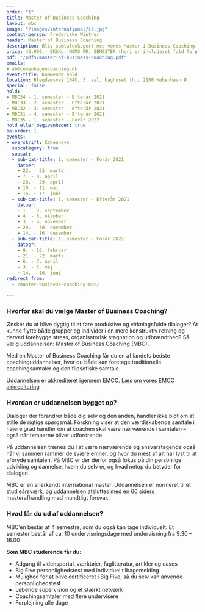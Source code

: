 ```yaml
---
order: "1"
title: Master of Business Coaching
layout: mbc
image: "/images/international/i3.jpg"
contact-person: Frederikke Winther
header: Master of Business Coaching
description: Bliv samtaleekspert med vores Master i Business Coaching
price: 45.900,- EKSKL. MOMS PR. SEMESTER (heri er inkluderet fuld forplejning og kursusmaterialer)
pdf: "/pdfs/master-of-business-coaching.pdf"
emails:
- ab@copenhagencoaching.dk
event-title: Kommende hold
location: Blegdamsvej 104C, 3. sal, baghuset th., 2100 København Ø
special: false
hold:
- MBC34 - 1. semester - Efterår 2021
- MBC33 - 2. semester - Efterår 2021
- MBC32 - 3. semester - Efterår 2021
- MBC31 - 4. semester - Efterår 2021
- MBC35 - 1. semester - Forår 2022
hold_eller_begivenheder: true
oe-order: 1
events:
- overskrift: København
  subcategory: true
  subcat:
  - sub-cat-title: 1. semester - Forår 2021
    datoer:
    - 22. - 23. marts
    - 7. - 8. april
    - 28. - 29. april
    - 10. - 11. maj
    - 16. - 17. juni
  - sub-cat-title: 1. semester - Efterår 2021
    datoer:
    - 1. - 2. september
    - 4. - 5. oktober
    - 3. - 4. november
    - 29. - 30. november
    - 14. - 16. december
  - sub-cat-title: 1. semester - Forår 2022
    datoer:
    - 9. - 10. februar
    - 21. - 22. marts
    - 6. - 7. april
    - 3. - 5. maj
    - 14. - 16. juni
redirect_from:
  - /master-business-coaching-mbc/

---
```


### Hvorfor skal du vælge Master of Business Coaching?

Ønsker du at blive dygtig til at føre produktive og virkningsfulde dialoger? At kunne flytte både grupper og individer i en mere konstruktiv retning og derved forebygge stress, organisatorisk stagnation og udbrændthed? Så vælg uddannelsen: Master of Business Coaching (MBC).

Med en Master of Business Coaching får du en af landets bedste coachinguddannelser, hvor du både kan foretage traditionelle coachingsamtaler og den filosofiske samtale.

Uddannelsen er akkrediteret igennem EMCC. [Læs om vores EMCC akkreditering](/fundament/emcc-akkreditering/)

### Hvordan er uddannelsen bygget op?

Dialoger der forandrer både dig selv og den anden, handler ikke blot om at stille de rigtige spørgsmål. Forskning viser at den værdiskabende samtale i højere grad handler om at coachen skal være nærværende i samtalen – også når temaerne bliver udfordrende.

På uddannelsen trænes du I at være nærværende og ansvarstagende også når vi sammen rammer de svære emner, og hvor du mest af alt har lyst til at afbryde samtalen. På MBC er der derfor også fokus på din personlige udvikling og dannelse, hvem du selv er, og hvad netop du betyder for dialogen.

MBC er en anerkendt international master. Uddannelsen er normeret til et studieårsværk, og uddannelsen afsluttes med en 60 siders masterafhandling med mundtligt forsvar.

### Hvad får du ud af uddannelsen?

MBC’en består af 4 semestre, som du også kan tage individuelt. Et semester består af ca. 10 undervisningsdage med undervisning fra 9.30 – 16.00

**Som MBC studerende får du:**
* Adgang til vidensportal, værktøjer, faglitteratur, artikler og cases
* Big Five personlighedstest med individuel tilbagemelding
* Mulighed for at blive certificeret i Big Five, så du selv kan anvende personlighedstest
* Løbende supervision og et stærkt netværk
* Coachingsamtaler med flere undervisere
* Forplejning alle dage
